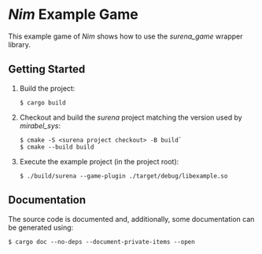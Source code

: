 # _Nim_ Example Game

This example game of _Nim_ shows how to use the _surena_game_ wrapper library.

## Getting Started

1. Build the project:
   ```
   $ cargo build
   ```
2. Checkout and build the _surena_ project matching the version used by
   _mirabel_sys_:
   ```
   $ cmake -S <surena project checkout> -B build`
   $ cmake --build build
   ```
3. Execute the example project (in the project root):
   ```
   $ ./build/surena --game-plugin ./target/debug/libexample.so
   ```

## Documentation

The source code is documented and, additionally, some documentation can be
generated using:

```
$ cargo doc --no-deps --document-private-items --open
```
